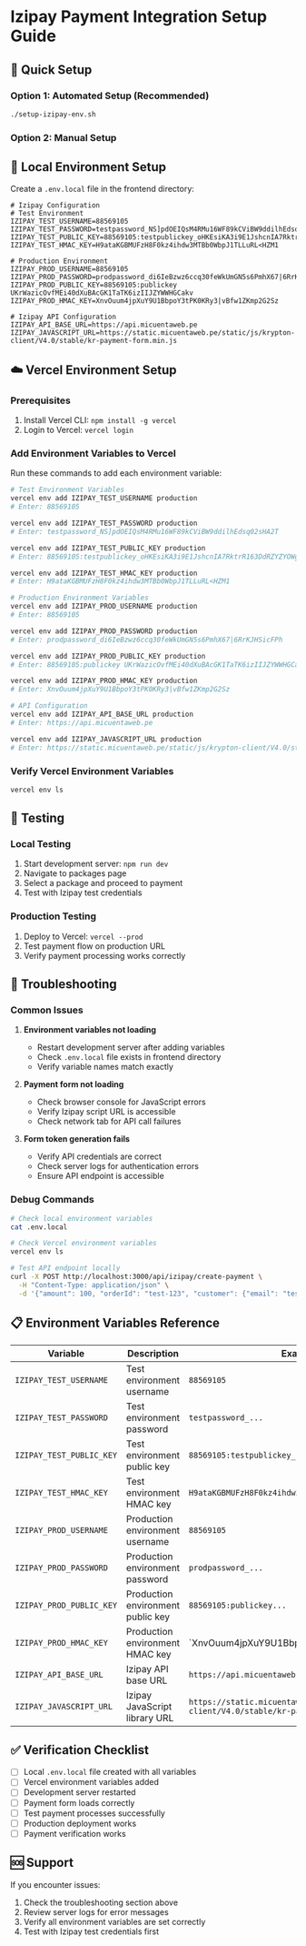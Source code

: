 # Izipay Payment Integration Setup Guide

## 🚀 Quick Setup

### Option 1: Automated Setup (Recommended)
```bash
./setup-izipay-env.sh
```

### Option 2: Manual Setup

## 📝 Local Environment Setup

Create a `.env.local` file in the frontend directory:

```env
# Izipay Configuration
# Test Environment
IZIPAY_TEST_USERNAME=88569105
IZIPAY_TEST_PASSWORD=testpassword_NS]pdOEIQsM4RMu16WF89kCViBW9ddilhEdsq02sHA2T
IZIPAY_TEST_PUBLIC_KEY=88569105:testpublickey_oHKEsiKA3i9E1JshcnIA7RktrR163DdRZYZYOWgXqwSXx
IZIPAY_TEST_HMAC_KEY=H9ataKGBMUFzH8F0kz4ihdw3MTBb0WbpJ1TLLuRL<HZM1

# Production Environment
IZIPAY_PROD_USERNAME=88569105
IZIPAY_PROD_PASSWORD=prodpassword_di6IeBzwz6ccq30feWkUmGN5s6PmhX67|6RrKJHSicFPh
IZIPAY_PROD_PUBLIC_KEY=88569105:publickey UKrWazicOvfMEi40dXuBAcGK1TaTK6izIIJZYWWHGCakv
IZIPAY_PROD_HMAC_KEY=XnvOuum4jpXuY9U1BbpoY3tPK0KRy3|vBfw1ZKmp2G2Sz

# Izipay API Configuration
IZIPAY_API_BASE_URL=https://api.micuentaweb.pe
IZIPAY_JAVASCRIPT_URL=https://static.micuentaweb.pe/static/js/krypton-client/V4.0/stable/kr-payment-form.min.js
```

## ☁️ Vercel Environment Setup

### Prerequisites
1. Install Vercel CLI: `npm install -g vercel`
2. Login to Vercel: `vercel login`

### Add Environment Variables to Vercel

Run these commands to add each environment variable:

```bash
# Test Environment Variables
vercel env add IZIPAY_TEST_USERNAME production
# Enter: 88569105

vercel env add IZIPAY_TEST_PASSWORD production
# Enter: testpassword_NS]pdOEIQsM4RMu16WF89kCViBW9ddilhEdsq02sHA2T

vercel env add IZIPAY_TEST_PUBLIC_KEY production
# Enter: 88569105:testpublickey_oHKEsiKA3i9E1JshcnIA7RktrR163DdRZYZYOWgXqwSXx

vercel env add IZIPAY_TEST_HMAC_KEY production
# Enter: H9ataKGBMUFzH8F0kz4ihdw3MTBb0WbpJ1TLLuRL<HZM1

# Production Environment Variables
vercel env add IZIPAY_PROD_USERNAME production
# Enter: 88569105

vercel env add IZIPAY_PROD_PASSWORD production
# Enter: prodpassword_di6IeBzwz6ccq30feWkUmGN5s6PmhX67|6RrKJHSicFPh

vercel env add IZIPAY_PROD_PUBLIC_KEY production
# Enter: 88569105:publickey UKrWazicOvfMEi40dXuBAcGK1TaTK6izIIJZYWWHGCakv

vercel env add IZIPAY_PROD_HMAC_KEY production
# Enter: XnvOuum4jpXuY9U1BbpoY3tPK0KRy3|vBfw1ZKmp2G2Sz

# API Configuration
vercel env add IZIPAY_API_BASE_URL production
# Enter: https://api.micuentaweb.pe

vercel env add IZIPAY_JAVASCRIPT_URL production
# Enter: https://static.micuentaweb.pe/static/js/krypton-client/V4.0/stable/kr-payment-form.min.js
```

### Verify Vercel Environment Variables
```bash
vercel env ls
```

## 🧪 Testing

### Local Testing
1. Start development server: `npm run dev`
2. Navigate to packages page
3. Select a package and proceed to payment
4. Test with Izipay test credentials

### Production Testing
1. Deploy to Vercel: `vercel --prod`
2. Test payment flow on production URL
3. Verify payment processing works correctly

## 🔧 Troubleshooting

### Common Issues

1. **Environment variables not loading**
   - Restart development server after adding variables
   - Check `.env.local` file exists in frontend directory
   - Verify variable names match exactly

2. **Payment form not loading**
   - Check browser console for JavaScript errors
   - Verify Izipay script URL is accessible
   - Check network tab for API call failures

3. **Form token generation fails**
   - Verify API credentials are correct
   - Check server logs for authentication errors
   - Ensure API endpoint is accessible

### Debug Commands

```bash
# Check local environment variables
cat .env.local

# Check Vercel environment variables
vercel env ls

# Test API endpoint locally
curl -X POST http://localhost:3000/api/izipay/create-payment \
  -H "Content-Type: application/json" \
  -d '{"amount": 100, "orderId": "test-123", "customer": {"email": "test@example.com"}}'
```

## 📋 Environment Variables Reference

| Variable | Description | Example |
|----------|-------------|---------|
| `IZIPAY_TEST_USERNAME` | Test environment username | `88569105` |
| `IZIPAY_TEST_PASSWORD` | Test environment password | `testpassword_...` |
| `IZIPAY_TEST_PUBLIC_KEY` | Test environment public key | `88569105:testpublickey_...` |
| `IZIPAY_TEST_HMAC_KEY` | Test environment HMAC key | `H9ataKGBMUFzH8F0kz4ihdw3MTBb0WbpJ1TLLuRL<HZM1` |
| `IZIPAY_PROD_USERNAME` | Production environment username | `88569105` |
| `IZIPAY_PROD_PASSWORD` | Production environment password | `prodpassword_...` |
| `IZIPAY_PROD_PUBLIC_KEY` | Production environment public key | `88569105:publickey...` |
| `IZIPAY_PROD_HMAC_KEY` | Production environment HMAC key | `XnvOuum4jpXuY9U1BbpoY3tPK0KRy3|vBfw1ZKmp2G2Sz` |
| `IZIPAY_API_BASE_URL` | Izipay API base URL | `https://api.micuentaweb.pe` |
| `IZIPAY_JAVASCRIPT_URL` | Izipay JavaScript library URL | `https://static.micuentaweb.pe/static/js/krypton-client/V4.0/stable/kr-payment-form.min.js` |

## ✅ Verification Checklist

- [ ] Local `.env.local` file created with all variables
- [ ] Vercel environment variables added
- [ ] Development server restarted
- [ ] Payment form loads correctly
- [ ] Test payment processes successfully
- [ ] Production deployment works
- [ ] Payment verification works

## 🆘 Support

If you encounter issues:
1. Check the troubleshooting section above
2. Review server logs for error messages
3. Verify all environment variables are set correctly
4. Test with Izipay test credentials first
